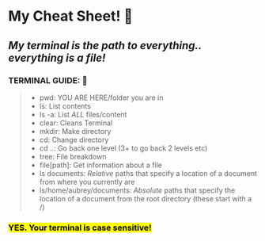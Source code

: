 # My Cheat Sheet! 👀

## *My terminal is the path to everything.. everything is a file!*

### TERMINAL GUIDE: 🦮

>* pwd: YOU ARE HERE/folder you are in
>* ls: List contents
>* ls -a: List *ALL* files/content
>* clear: Cleans Terminal
>* mkdir: Make directory
>* cd: Change directory
>* cd ..: Go back one level (3+ to go back 2 levels etc)
>* tree: File breakdown
>* file[path]: Get information about a file
>* ls documents: *Relative* paths that specify a location of a document from where you currently are
>* ls/home/aubrey/documents: *Absolute* paths that specify the location of a document from the root directory (these start with a /)
 

### <mark>YES. Your terminal is case sensitive!</mark>

